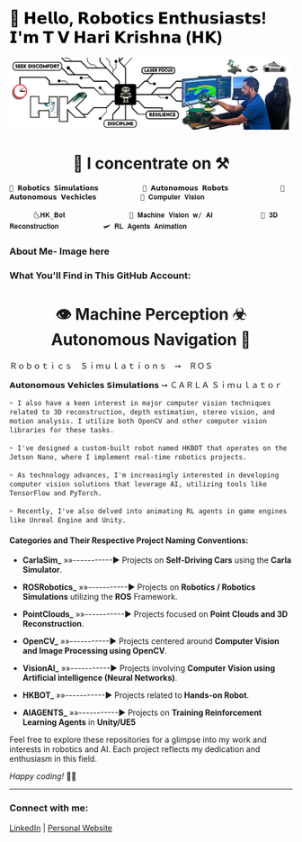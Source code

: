<h1 style="color: black;">🤖 𝗛𝗲𝗹𝗹𝗼, 𝗥𝗼𝗯𝗼𝘁𝗶𝗰𝘀 𝗘𝗻𝘁𝗵𝘂𝘀𝗶𝗮𝘀𝘁𝘀! 𝗜'𝗺 𝗧 𝗩 𝗛𝗮𝗿𝗶 𝗞𝗿𝗶𝘀𝗵𝗻𝗮 (𝗛𝗞)</h1>

![Alt text for your image](LinedIN_Cover_picture_V4_GitHub.png)

<h1 align="center"> 🧠 I concentrate on ⚒ </h1>
                
    🤖 𝗥𝗼𝗯𝗼𝘁𝗶𝗰𝘀 𝗦𝗶𝗺𝘂𝗹𝗮𝘁𝗶𝗼𝗻𝘀           🚆 𝗔𝘂𝘁𝗼𝗻𝗼𝗺𝗼𝘂𝘀 𝗥𝗼𝗯𝗼𝘁𝘀             🚗 𝗔𝘂𝘁𝗼𝗻𝗼𝗺𝗼𝘂𝘀 𝗩𝗲𝗰𝗵𝗶𝗰𝗹𝗲𝘀           🚧 𝐂𝐨𝐦𝐩𝐮𝐭𝐞𝐫 𝐕𝐢𝐬𝐢𝐨𝐧 
    
          🌜𝐇𝐊_𝐁𝐨𝐭                🧠 𝐌𝐚𝐜𝐡𝐢𝐧𝐞 𝐕𝐢𝐬𝐢𝐨𝐧 𝐰/ 𝐀𝐈            🗾 𝟑𝐃 𝐑𝐞𝐜𝐨𝐧𝐬𝐭𝐫𝐮𝐜𝐭𝐢𝐨𝐧           🛩️ 𝐑𝐋 𝐀𝐠𝐞𝐧𝐭𝐬 𝐀𝐧𝐢𝐦𝐚𝐭𝐢𝐨𝐧

### About Me- Image here

### What You'll Find in This GitHub Account:
  <h1 align="center"> 👁️ Machine Perception ☣ Autonomous Navigation 🎢</h1>
  
  Ｒｏｂｏｔｉｃｓ　Ｓｉｍｕｌａｔｉｏｎｓ　➙　ＲＯＳ

  𝗔𝘂𝘁𝗼𝗻𝗼𝗺𝗼𝘂𝘀 𝗩𝗲𝗵𝗶𝗰𝗹𝗲𝘀 𝗦𝗶𝗺𝘂𝗹𝗮𝘁𝗶𝗼𝗻𝘀 ➙ ＣＡＲＬＡ   Ｓｉｍｕｌａｔｏｒ

    ➣ I also have a keen interest in major computer vision techniques related to 3D reconstruction, depth estimation, stereo vision, and motion analysis. I utilize both OpenCV and other computer vision libraries for these tasks.

    ➣ I've designed a custom-built robot named HKBOT that operates on the Jetson Nano, where I implement real-time robotics projects. 

    ➣ As technology advances, I'm increasingly interested in developing computer vision solutions that leverage AI, utilizing tools like TensorFlow and PyTorch. 

    ➣ Recently, I've also delved into animating RL agents in game engines like Unreal Engine and Unity.
 

#### Categories and Their Respective Project Naming Conventions:

- **CarlaSim_**     »»-----------► Projects on **Self-Driving Cars** using the **Carla Simulator**.

- **ROSRobotics_**  »»-----------► Projects on **Robotics / Robotics Simulations** utilizing the **ROS** Framework.

- **PointClouds_**  »»-----------► Projects focused on **Point Clouds and 3D Reconstruction**.

- **OpenCV_**       »»-----------► Projects centered around **Computer Vision and Image Processing using OpenCV**.
    
- **VisionAI_**     »»-----------► Projects involving **Computer Vision using Artificial intelligence (Neural Networks)**.

- **HKBOT_**        »»-----------► Projects related to **Hands-on Robot**.

- **AIAGENTS_**     »»-----------► Projects on **Training Reinforcement Learning Agents** in **Unity/UE5**

Feel free to explore these repositories for a glimpse into my work and interests in robotics and AI. Each project reflects my dedication and enthusiasm in this field.

_Happy coding!_ 🚀🤖

---

### Connect with me:

[LinkedIn](#) | [Personal Website](#)
